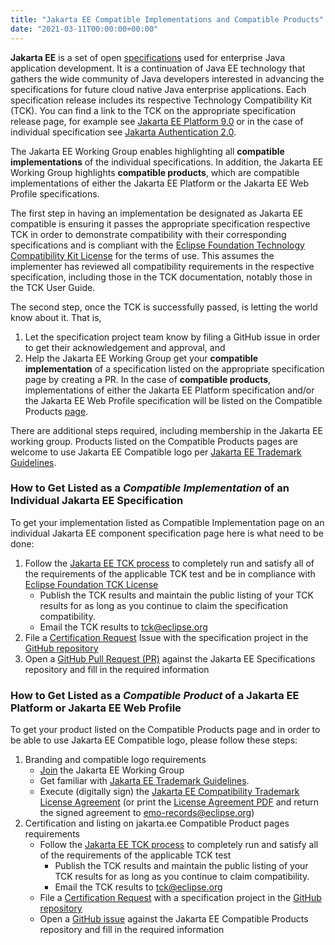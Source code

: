 ```yaml
---
title: "Jakarta EE Compatible Implementations and Compatible Products"
date: "2021-03-11T00:00:00+00:00"
---
```



**Jakarta EE** is a set of open [specifications](https://jakarta.ee/specifications/ "Jakarta EE Specifications") used for enterprise Java application development. It is a continuation of Java EE technology that gathers the wide community of Java developers interested in advancing the specifications for future cloud native Java enterprise applications. Each specification release includes its respective Technology Compatibility Kit (TCK). You can find a link to the TCK on the appropriate specification release page, for example see [Jakarta EE Platform 9.0](https://jakarta.ee/specifications/platform/9/) or in the case of individual specification see [Jakarta Authentication 2.0](https://jakarta.ee/specifications/authentication/2.0/).

The Jakarta EE Working Group enables highlighting all **compatible implementations** of the individual specifications. In addition, the Jakarta EE Working Group highlights **compatible products**, which are compatible implementations of either the Jakarta EE Platform or the Jakarta EE Web Profile specifications. 

The first step in having an implementation be designated as Jakarta EE compatible is ensuring it passes the appropriate specification respective TCK in order to demonstrate compatibility with their corresponding specifications and is compliant with the [Eclipse Foundation Technology Compatibility Kit License](https://www.eclipse.org/legal/tck.php) for the terms of use. This assumes the implementer has reviewed all compatibility requirements in the respective specification, including those in the TCK documentation, notably those in the TCK User Guide.

The second step, once the TCK is successfully passed, is letting the world know about it. That is,  
1.   Let the specification project team know by filing a GitHub issue in order to get their acknowledgement and approval, and 
2.   Help the Jakarta EE Working Group get your **compatible implementation** of a specification listed on the appropriate specification page by creating a PR. In the case of **compatible products**, implementations of either the Jakarta EE Platform specification and/or the Jakarta EE Web Profile specification will be listed on the Compatible Products [page](https://jakarta.ee/compatibility/). 

There are additional steps required, including membership in the Jakarta EE working group. Products listed on the Compatible Products pages are welcome to use Jakarta EE Compatible logo per [Jakarta EE Trademark Guidelines](https://jakarta.ee/legal/trademark_guidelines/).


### How to Get Listed as a *Compatible Implementation* of an Individual Jakarta EE Specification
 
To get your implementation listed as Compatible Implementation page on an individual Jakarta EE component specification page here is what need to be done:
1.   Follow the [Jakarta EE TCK process](https://jakarta.ee/committees/specification/tckprocess/) to completely run and satisfy all of the requirements of the applicable TCK test and be in compliance with [Eclipse Foundation TCK License](https://www.eclipse.org/legal/tck.php)
      - Publish the TCK results and maintain the public listing of your TCK results for as long as you continue to claim the specification compatibility.
      - Email the TCK results to [tck@eclipse.org](mailto:tck@eclipse.org)
2.	File a [Certification Request](https://raw.githubusercontent.com/jakartaee/specification-committee/master/compatibility-certification-request.md) Issue with the specification project in the [GitHub repository](https://github.com/eclipse-ee4j/)
3.	Open a [GitHub Pull Request (PR)](https://github.com/jakartaee/specifications/pulls) against the Jakarta EE Specifications repository and fill in the required information


### How to Get Listed as a *Compatible Product* of a Jakarta EE Platform or Jakarta EE Web Profile 

To get your product listed on the Compatible Products page and in order to be able to use Jakarta EE Compatible logo, please follow these steps:
  1. Branding and compatible logo requirements
     - [Join](https://jakarta.ee/membership/) the Jakarta EE Working Group
     - Get familiar with [Jakarta EE Trademark Guidelines](https://jakarta.ee/legal/trademark_guidelines/).
     - Execute (digitally sign) the [Jakarta EE Compatibility Trademark License Agreement](https://app.hellosign.com/s/DQ9uVw4b) (or print the [License Agreement PDF](https://jakarta.ee/legal/trademark_guidelines/jakarta-ee-trademark-license.pdf) and return the signed agreement to [emo-records@eclipse.org](mailto:emo-records@eclipse.org))
2.	Certification and listing on jakarta.ee Compatible Product pages requirements 
    - Follow the [Jakarta EE TCK process](https://jakarta.ee/committees/specification/tckprocess/) to completely run and satisfy all of the requirements of the applicable TCK test
      - Publish the TCK results and maintain the public listing of your TCK results for as long as you continue to claim compatibility.
      - Email the TCK results to [tck@eclipse.org](mailto:tck@eclipse.org)
    - File a [Certification Request](https://raw.githubusercontent.com/jakartaee/specification-committee/master/compatibility-certification-request.md) with a specification project in the [GitHub repository](https://github.com/eclipse-ee4j/jakartaee-platform)
    - Open a [GitHub issue](https://github.com/jakartaee/jakarta.ee/issues/new?template=compatibility.md) against the Jakarta EE Compatible Products repository and fill in the required information
